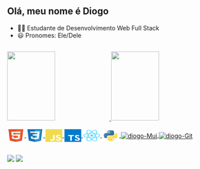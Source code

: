 ## Olá, meu nome é Diogo
- 👨‍💻 Estudante de Desenvolvimento Web Full Stack
- 😃 Pronomes: Ele/Dele
##

<div>
  <a href="https://github.com/DiogoB0mfim">
  <img height="160em" width="47%" src="https://github-readme-stats.vercel.app/api?username=DiogoB0mfim&show_icons=true&theme=dracula&include_all_commits=true&count_private=true">
  <img height="160em" width="47%" src="https://github-readme-stats.vercel.app/api/top-langs/?username=DiogoB0mfim&layout=compact&langs_count=7&theme=dracula">
</div>

<div style="display: inline_block"><br>
  <img align="center" alt="diogo-HTML" height="30" width="40" src="https://raw.githubusercontent.com/devicons/devicon/master/icons/html5/html5-original.svg">
  <img align="center" alt="diogo-CSS" height="30" width="40" src="https://raw.githubusercontent.com/devicons/devicon/master/icons/css3/css3-original.svg">
  <img align="center" alt="diogo-Js" height="30" width="40" src="https://raw.githubusercontent.com/devicons/devicon/master/icons/javascript/javascript-plain.svg">
  <img align="center" alt="diogo-Ts" height="30" width="40" src="https://raw.githubusercontent.com/devicons/devicon/master/icons/typescript/typescript-plain.svg">
  <img align="center" alt="diogo-React" height="30" width="40" src="https://raw.githubusercontent.com/devicons/devicon/master/icons/react/react-original.svg">
  <img align="center" alt="diogo-Python" height="30" width="40" src="https://raw.githubusercontent.com/devicons/devicon/master/icons/python/python-original.svg">
  <img align="center" alt="diogo-Mui" height="30" width="40" src="https://cdn.jsdelivr.net/gh/devicons/devicon/icons/materialui/materialui-original.svg"/>
  <img align="center" alt="diogo-Git" height="30" width="40" src="https://cdn.jsdelivr.net/gh/devicons/devicon/icons/git/git-original.svg"/>
</div>

##

<div> 
  <a href = "mailto:diogohbomfim@gmail.com"><img src="https://img.shields.io/badge/-Gmail-%23333?style=for-the-badge&logo=gmail&logoColor=white" target="_blank"></a>
  <a href="https://www.linkedin.com/in/diogo-b0mfim/" target="_blank"><img src="https://img.shields.io/badge/-LinkedIn-%230077B5?style=for-the-badge&logo=linkedin&logoColor=white" target="_blank"></a> 
 </div>

